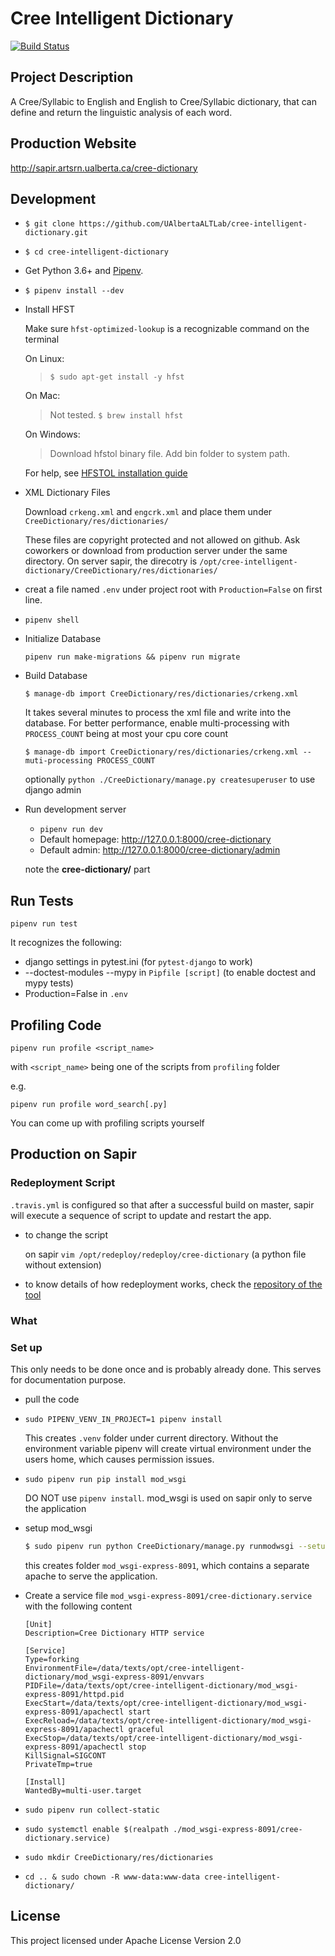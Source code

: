 # Cree Intelligent Dictionary

[![Build Status](https://travis-ci.org/UAlbertaALTLab/cree-intelligent-dictionary.svg?branch=master)](https://travis-ci.org/UAlbertaALTLab/cree-intelligent-dictionary)

## Project Description
A Cree/Syllabic to English and English to Cree/Syllabic dictionary, 
that can define and return the linguistic analysis of each word.


## Production Website
http://sapir.artsrn.ualberta.ca/cree-dictionary

## Development

- `$ git clone https://github.com/UAlbertaALTLab/cree-intelligent-dictionary.git`
- `$ cd cree-intelligent-dictionary`
- Get Python 3.6+ and [Pipenv](https://github.com/pypa/pipenv#installation).
- `$ pipenv install --dev`
- Install HFST

    Make sure `hfst-optimized-lookup` is a recognizable command on the terminal

    On Linux:

    > `$ sudo apt-get install -y hfst`

    On Mac:

    > Not tested. `$ brew install hfst`

    On Windows:

    > Download hfstol binary file. Add bin folder to system path.

    For help, see [HFSTOL installation guide](https://github.com/hfst/hfst#installation-packages-for-debian-and-ubuntu)

- XML Dictionary Files

   Download `crkeng.xml` and `engcrk.xml` and place them under `CreeDictionary/res/dictionaries/`

   These files are copyright protected and not allowed on github. Ask coworkers or download from production server under the same directory. On server sapir, the direcotry is `/opt/cree-intelligent-dictionary/CreeDictionary/res/dictionaries/`

- creat a file named `.env` under project root with `Production=False` on first line.

- `pipenv shell`

- Initialize Database

    `pipenv run make-migrations && pipenv run migrate`

- Build Database

    `$ manage-db import CreeDictionary/res/dictionaries/crkeng.xml` 
    
    It takes several minutes to process the xml file and write into the database. For better performance, enable multi-processing with `PROCESS_COUNT` being at most your cpu core count

    `$ manage-db import CreeDictionary/res/dictionaries/crkeng.xml --muti-processing PROCESS_COUNT` 

    optionally `python ./CreeDictionary/manage.py createsuperuser` to use django admin  

- Run development server
    - `pipenv run dev`
    - Default homepage: http://127.0.0.1:8000/cree-dictionary 
    - Default admin: http://127.0.0.1:8000/cree-dictionary/admin
    
    note the **cree-dictionary/** part

## Run Tests

`pipenv run test` 

It recognizes the following:

- django settings in pytest.ini (for `pytest-django` to work)
- --doctest-modules --mypy in `Pipfile [script]` (to enable doctest and mypy tests)
- Production=False in `.env`


## Profiling Code

`pipenv run profile <script_name>`

with `<script_name>` being one of the scripts from `profiling` folder

e.g.

`pipenv run profile word_search[.py]`

You can come up with profiling scripts yourself

## Production on Sapir

### Redeployment Script

`.travis.yml` is configured so that after a successful build on master, sapir will execute a sequence of script to
update and restart the app.

- to change the script
    
    on sapir `vim /opt/redeploy/redeploy/cree-dictionary`  (a python file without extension)
   
- to know details of how redeployment works, check the [repository of the tool](https://github.com/eddieantonio/redeploy)

### What 

### Set up

This only needs to be done once and is probably already done. This serves for documentation purpose.

- pull the code
- `sudo PIPENV_VENV_IN_PROJECT=1 pipenv install` 
    
    This creates `.venv` folder under current directory. Without the environment variable pipenv will create virtual 
    environment under the users home, which causes permission issues.
    
- `sudo pipenv run pip install mod_wsgi` 

    DO NOT use `pipenv install`. mod_wsgi is used on sapir only to serve the application
    
- setup mod_wsgi

    ```.bash
    $ sudo pipenv run python CreeDictionary/manage.py runmodwsgi --setup-only --port=8091 --user www-data --group www-data --server-root=mod_wsgi-express-8091
    ```
  
    this creates folder `mod_wsgi-express-8091`, which contains a separate apache to serve the application.

- Create a service file `mod_wsgi-express-8091/cree-dictionary.service` with the following content

    ```
    [Unit]
    Description=Cree Dictionary HTTP service
    
    [Service]
    Type=forking
    EnvironmentFile=/data/texts/opt/cree-intelligent-dictionary/mod_wsgi-express-8091/envvars
    PIDFile=/data/texts/opt/cree-intelligent-dictionary/mod_wsgi-express-8091/httpd.pid
    ExecStart=/data/texts/opt/cree-intelligent-dictionary/mod_wsgi-express-8091/apachectl start
    ExecReload=/data/texts/opt/cree-intelligent-dictionary/mod_wsgi-express-8091/apachectl graceful
    ExecStop=/data/texts/opt/cree-intelligent-dictionary/mod_wsgi-express-8091/apachectl stop
    KillSignal=SIGCONT
    PrivateTmp=true
    
    [Install]
    WantedBy=multi-user.target
    ```

- `sudo pipenv run collect-static`

- `sudo systemctl enable $(realpath ./mod_wsgi-express-8091/cree-dictionary.service)`

- `sudo mkdir CreeDictionary/res/dictionaries`

- `cd .. & sudo chown -R www-data:www-data cree-intelligent-dictionary/`

## License
This project licensed under Apache License Version 2.0